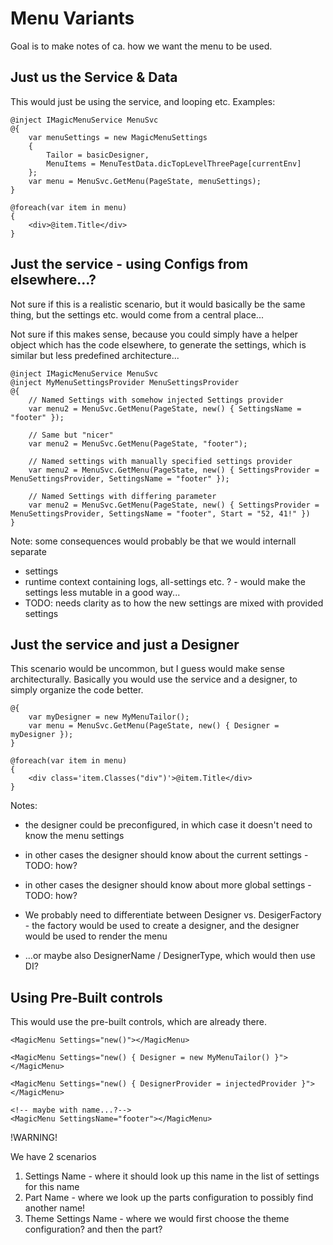 # Menu Variants
    
Goal is to make notes of ca. how we want the menu to be used.

## Just us the Service & Data

This would just be using the service, and looping etc.
Examples:

```razor
@inject IMagicMenuService MenuSvc
@{
    var menuSettings = new MagicMenuSettings
    {
        Tailor = basicDesigner,
        MenuItems = MenuTestData.dicTopLevelThreePage[currentEnv]
    };
    var menu = MenuSvc.GetMenu(PageState, menuSettings);
}
    
@foreach(var item in menu)
{
    <div>@item.Title</div>
}
```


## Just the service - using Configs from elsewhere...?

Not sure if this is a realistic scenario, but it would basically be the same thing,
but the settings etc. would come from a central place...
    
Not sure if this makes sense, because you could simply have a helper object which
has the code elsewhere, to generate the settings, which is similar but less predefined architecture...

```razor
@inject IMagicMenuService MenuSvc
@inject MyMenuSettingsProvider MenuSettingsProvider
@{
    // Named Settings with somehow injected Settings provider
    var menu2 = MenuSvc.GetMenu(PageState, new() { SettingsName = "footer" });
    
    // Same but "nicer"
    var menu2 = MenuSvc.GetMenu(PageState, "footer");

    // Named settings with manually specified settings provider
    var menu2 = MenuSvc.GetMenu(PageState, new() { SettingsProvider = MenuSettingsProvider, SettingsName = "footer" });

    // Named Settings with differing parameter
    var menu2 = MenuSvc.GetMenu(PageState, new() { SettingsProvider = MenuSettingsProvider, SettingsName = "footer", Start = "52, 41!" })
}
```

Note: some consequences would probably be that we would internall separate 

- settings
- runtime context containing logs, all-settings etc. ? - would make the settings less mutable in a good way...
- TODO: needs clarity as to how the new settings are mixed with provided settings


## Just the service and just a Designer

This scenario would be uncommon, but I guess would make sense architecturally.
Basically you would use the service and a designer, to simply organize the code better.

```razor
@{
    var myDesigner = new MyMenuTailor();
    var menu = MenuSvc.GetMenu(PageState, new() { Designer = myDesigner });
}

@foreach(var item in menu)
{
    <div class='item.Classes("div")'>@item.Title</div>
}
```

Notes:

- the designer could be preconfigured, in which case it doesn't need to know the menu settings
- in other cases the designer should know about the current settings - TODO: how?
- in other cases the designer should know about more global settings - TODO: how?

- We probably need to differentiate between Designer vs. DesigerFactory - the factory would be used to create a designer, and the designer would be used to render the menu
- ...or maybe also DesignerName / DesignerType, which would then use DI?


## Using Pre-Built controls

This would use the pre-built controls, which are already there.

```razor
<MagicMenu Settings="new()"></MagicMenu>

<MagicMenu Settings="new() { Designer = new MyMenuTailor() }"></MagicMenu>

<MagicMenu Settings="new() { DesignerProvider = injectedProvider }"></MagicMenu>

<!-- maybe with name...?-->
<MagicMenu SettingsName="footer"></MagicMenu>
```

!WARNING!

We have 2 scenarios

1. Settings Name - where it should look up this name in the list of settings for this name
1. Part Name - where we look up the parts configuration to possibly find another name!
1. Theme Settings Name - where we would first choose the theme configuration? and then the part?

